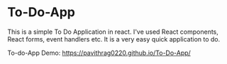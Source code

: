 # To-Do-App
This is a simple To Do Application in react. I've used React components, React forms, event handlers etc. It is a very easy quick application to do.

To-do-App Demo:
https://pavithrag0220.github.io/To-Do-App/
